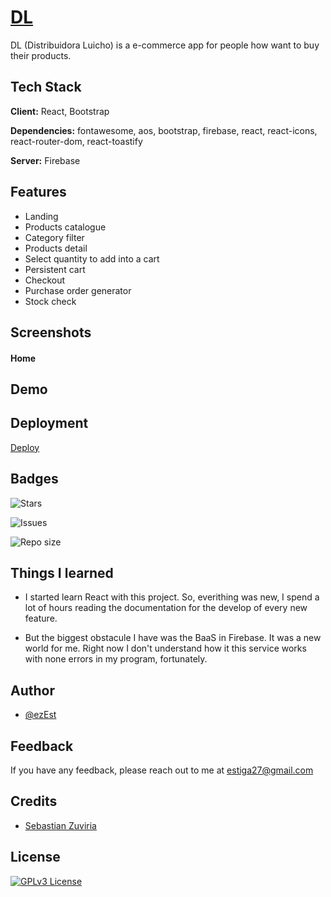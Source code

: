 # [DL](https://github.com/ezEst6/furry-carnival)

DL (Distribuidora Luicho) is a e-commerce app for people how want to buy their products.

## Tech Stack

**Client:** React, Bootstrap

**Dependencies:** fontawesome, aos, bootstrap, firebase, react, react-icons, react-router-dom, react-toastify

**Server:** Firebase

## Features

- Landing
- Products catalogue
- Category filter
- Products detail
- Select quantity to add into a cart
- Persistent cart
- Checkout
- Purchase order generator
- Stock check

## Screenshots

#### Home

## Demo

## Deployment

[Deploy](https://furry-carnival-cc1po82gt-ezest6.vercel.app/)

## Badges

![Stars](https://img.shields.io/github/stars/ezEst6/furry-carnival?style=social)

![Issues](https://img.shields.io/github/issues-raw/ezEst6/furry-carnival?style=social)

![Repo size](https://img.shields.io/github/repo-size/ezEst6/furry-carnival)

## Things I learned

- I started learn React with this project. So, everithing was new, I spend a lot of hours reading the documentation for the develop of every new feature.

- But the biggest obstacule I have was the BaaS in Firebase. It was a new world for me. Right now I don't understand how it this service works with none errors in my program, fortunately.

## Author

- [@ezEst](https://github.com/ezEst6)

## Feedback

If you have any feedback, please reach out to me at estiga27@gmail.com

## Credits

- [Sebastian Zuviria](https://github.com/sebazio)

## License

[![GPLv3 License](https://img.shields.io/badge/License-GPL%20v3-yellow.svg)](https://opensource.org/licenses/)
